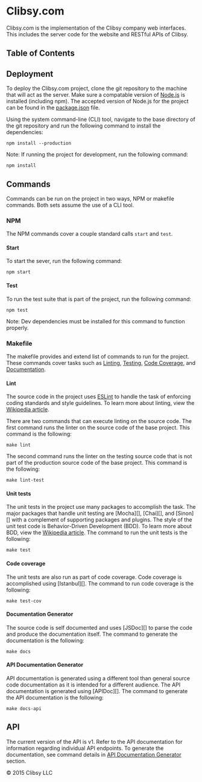 <!--- Comments -->

# Clibsy.com

Clibsy.com is the implementation of the Clibsy company web interfaces. This includes the server code for the website and RESTful APIs of Clibsy.

## Table of Contents

## Deployment

To deploy the Clibsy.com project, clone the git repository to the machine that
will act as the server. Make sure a compatable version of [Node.js][1] is
installed (including npm). The accepted version of Node.js for the project can
be found in the [package.json](package.json) file.

Using the system command-line (CLI) tool, navigate to the base directory of the
git repository and run the following command to install the dependencies:

```
npm install --production
```

Note: If running the project for development, run the following command:

```
npm install
```

## Commands

Commands can be run on the project in two ways, NPM or makefile commands. Both
sets assume the use of a CLI tool.

### NPM

The NPM commands cover a couple standard calls `start` and `test`.

#### Start

To start the sever, run the following command:

```
npm start
```

#### Test

To run the test suite that is part of the project, run the following command:

```
npm test
```

Note: Dev dependencies must be installed for this command to function properly.

### Makefile

The makefile provides and extend list of commands to run for the project. These
commands cover tasks such as [Linting](), [Testing](), [Code Coverage](), and
[Documentation]().

#### Lint

The source code in the project uses [ESLint][2] to handle the task of enforcing
coding standards and style guidelines. To learn more about linting, view the
[Wikipedia article][3].

There are two commands that can execute linting on the source code. The first
command runs the linter on the source code of the base project. This command is
the following:

```
make lint
```

The second command runs the linter on the testing source code that is not part
of the production source code of the base project. This command is the following:

```
make lint-test
```

#### Unit tests

The unit tests in the project use many packages to accomplish the task. The
major packages that handle unit testing are [Mocha][], [Chai][], and [Sinon][]
with a complement of supporting packages and plugins. The style of the unit
test code is Behavior-Driven Development (BDD). To learn more about BDD, view
the [Wikipedia article][4]. The command to run the unit tests is the following:

```
make test
```

#### Code coverage

The unit tests are also run as part of code coverage. Code coverage is
accomplished using [Istanbul][]. The command to run code coverage is the
following:

```
make test-cov
```

#### Documentation Generator

The source code is self documented and uses [JSDoc][] to parse the code and
produce the documentation itself. The command to generate the documentation is
the following:

```
make docs
```

#### API Documentation Generator

API documentation is generated using a different tool than general source code
documentation as it is intended for a different audience. The API documentation
is generated using [APIDoc][]. The command to generate the API documentation is
the following:

```
make docs-api
```

## API

The current version of the API is v1. Refer to the API documentation for
information regarding individual API endpoints. To generate the documentation,
see command details in [API Documentation Generator](#api-documentation-generator)
section.

© 2015 Clibsy LLC

[1]: [https://nodejs.org/]
[2]: [http://eslint.org/]
[3]: [https://en.wikipedia.org/wiki/Lint_(software)]
[4]: [https://en.wikipedia.org/wiki/Behavior-driven_development]
